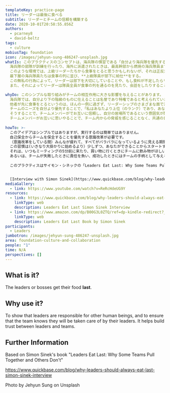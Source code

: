 ```yaml
---
templateKey: practice-page
title: リーダーは最後に食べる
subtitle: リーダーとチームの信頼を構築する
date: 2020-10-01T20:58:55.856Z
authors:
  - pcarney8
  - david-beltz
tags:
  - culture
mobiusTag: foundation
icon: /images/jehyun-sung-486247-unsplash.jpg
whatIs: このプラクティスのコンセプトは、海兵隊の慣習である「自分より海兵隊を優先する」に基づいています。
  海兵隊の部隊が訓練を行ったり、海外に派遣されたときは、最高幹部から燃焼の海兵隊員までチームとして一緒に食事をとります。
  このような環境では、上級リーダーたちから食事をとると思うかもしれないが、それは正反対です。
  最下層の海兵隊員たちは食事の列に並び、**上級隊員が部下に給仕**をする。
  この無私の行為によって、リーダーは部下を大切にしていることや、もし食料が不足したらリーダーたちが食事を取らないことを示しています。
  また、それによってリーダーは隊員全員が食事の列を通るのを見たり、会話をしたりすることができ、過酷な訓練や戦闘状況で悪化する可能性のある隊員の肉体的、精神的な状態を確認することができます。

whyDo: このシンプルな取り組みがチームの相互作用に大きな影響を与えることがあります。
  海兵隊では、自分より下の階級のものに仕えることは名誉であり特権であると考えられています。
  他者が先に食事をとるというのは、ほんの一例に過ぎず、リーダーシップのさまざまな面で活用することができます。
  チームのニーズを自分より優先することで、「私はあなたより上位（のランク）であり、あなたより多くの特権を持っている」というメンタリティを壊し、「私が上位で有ることの意味は、より多くの責任を持つことや、私がチームメンバーの世話をし、成功に導くという責務が課せられていることである。」というメンタリティに置き換えるのです。
  そうすることで、チームメンバーがでお互いに信頼し、自分の居場所であるという雰囲気が醸成されます。
  チームメンバーがお互いに思いやることで、チーム内からの脅威を感じることなく、共通の目標にエネルギーを集中させることができます。
  
howTo: >-
  このアイデアはシンプルではありますが、実行するのは簡単ではありません。
  自己保全からチームを保全することを優先する意識改革が必要です。
  （意識改革をしている間）みんなが疲れて、すべてがバラバラになっているように見える期間もあるでしょう。
  この習慣は(いきなり大掛かりに始めるより）少しずつ、あなたができることからスタートするのが最も良いでしょう。
  それは、いつもミーティングの5分前に来たり、買い物に行くときにチームに飲み物がほしいか聞いたり、チームを手助けしたり、支援できることがないか聞いたり、1時間余分に働くことを申し出るようなことかもしれません。
  あるいは、チームが失敗したときに責任を負い、成功したときにはチームの手柄として与えることかもしれません。
  
  このプラクティスはサイモン・シネックの「Leaders Eat Last: Why Some Teams Pull Together and Others Don't」という本に基づいています。"


  [Interview with Simon Sinek](https://www.quickbase.com/blog/why-leaders-should-always-eat-last-simon-sinek-interview)
mediaGallery:
  - link: https://www.youtube.com/watch?v=ReRcHdeUG9Y
resources:
  - link: https://www.quickbase.com/blog/why-leaders-should-always-eat-last-simon-sinek-interview
    linkType: web
    description: Leaders Eat Last Simon Sinek Interview
  - link: https://www.amazon.com/dp/B00G3L0ZTQ/ref=dp-kindle-redirect?_encoding=UTF8&btkr=1
    linkType: web
    description: Leaders Eat Last Book by Simon Sinek
participants:
  - Leaders
jumbotron: /images/jehyun-sung-486247-unsplash.jpg
area: foundation-culture-and-collaboration
people: "1"
time: N/A
perspectives: []
---
```

## What is it?

The leaders or bosses get their food **last**.

## Why use it?

To show that leaders are responsible for other human beings, and to ensure that the team knows they will be taken care of by their leaders. It helps build trust between leaders and teams.

## Further Information

Based on Simon Sinek's book "Leaders Eat Last: Why Some Teams Pull Together and Others Don't"

https://www.quickbase.com/blog/why-leaders-should-always-eat-last-simon-sinek-interview

Photo by Jehyun Sung on Unsplash
